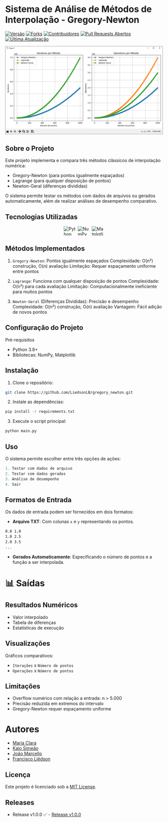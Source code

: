 # Sistema de Análise de Métodos de Interpolação - Gregory-Newton

[![Versão](https://img.shields.io/github/v/release/LiedsonLB/gregory_newton)](https://github.com/LiedsonLB/gregory_newton/releases)
[![Forks](https://img.shields.io/github/forks/LiedsonLB/gregory_newton)](https://github.com/LiedsonLB/gregory_newton/network/members)
[![Contribuidores](https://img.shields.io/github/contributors/LiedsonLB/gregory_newton)](https://github.com/LiedsonLB/gregory_newton/graphs/contributors)
[![Pull Requests Abertos](https://img.shields.io/github/issues-pr/LiedsonLB/gregory_newton)](https://github.com/LiedsonLB/gregory_newton/pulls)
[![Última Atualização](https://img.shields.io/github/last-commit/LiedsonLB/gregory_newton)](https://github.com/LiedsonLB/gregory_newton/commits/master) 

![Banner de Interpolação Numérica](/snapshots/banner_matplotlib.PNG)

## Sobre o Projeto
Este projeto implementa e compara três métodos clássicos de interpolação numérica:

- Gregory-Newton (para pontos igualmente espaçados)
- Lagrange (para qualquer disposição de pontos)
- Newton-Geral (diferenças divididas)

O sistema permite testar os métodos com dados de arquivos ou gerados automaticamente, além de realizar análises de desempenho comparativo.

## Tecnologias Utilizadas

<div style="display: flex; flex-wrap: wrap; gap: 5px; justify-content: center">
    <img src="https://cdn.jsdelivr.net/gh/devicons/devicon/icons/python/python-original.svg" alt="Python" height="30" width="40">
    <img src="https://cdn.jsdelivr.net/gh/devicons/devicon/icons/numpy/numpy-original.svg" alt="NumPy" height="30" width="40">
    <img src="https://cdn.jsdelivr.net/gh/devicons/devicon/icons/matplotlib/matplotlib-original.svg" alt="Matplotlib" height="30" width="40">
</div>

## Métodos Implementados

1. `Gregory-Newton`: Pontos igualmente espaçados
Complexidade: O(n²) construção, O(n) avaliação
Limitação: Requer espaçamento uniforme entre pontos

2. `Lagrange`: Funciona com qualquer disposição de pontos
Complexidade: O(n²) para cada avaliação
Limitação: Computacionalmente ineficiente para muitos pontos

3. `Newton-Geral` (Diferenças Divididas): Precisão e desempenho
Complexidade: O(n²) construção, O(n) avaliação
Vantagem: Fácil adição de novos pontos

## Configuração do Projeto
Pré-requisitos

- Python 3.8+
- Bibliotecas: NumPy, Matplotlib

## Instalação
1. Clone o repositório:
```bash
git clone https://github.com/LiedsonLB/gregory_newton.git
```

2. Instale as dependências:
```bash
pip install -r requirements.txt
```

3. Execute o script principal:
```bash
python main.py
```

## Uso

O sistema permite escolher entre três opções de ações:
```python
1. Testar com dados de arquivo
2. Testar com dados gerados
3. Análise de desempenho
4. Sair
```

## Formatos de Entrada
Os dados de entrada podem ser fornecidos em dois formatos:
- **Arquivo TXT**: Com colunas `x` e `y` representando os pontos.
````txt
0.0 1.0
1.0 2.5
2.0 3.5
...
````
- **Gerados Automaticamente**: Especificando o número de pontos e a função a ser interpolada.

# 📊 Saídas
## Resultados Numéricos
- Valor interpolado
- Tabela de diferenças
- Estatísticas de execução

## Visualizações
Gráficos comparativos:
- `Iterações` x `Número de pontos`
- `Operações` x `Número de pontos`

## Limitações
- Overflow numérico com relação a entrada: n > 5.000
- Precisão reduzida em extremos do intervalo
- Gregory-Newton requer espaçamento uniforme

# Autores
- [Maria Clara](https://github.com/clara0904)
- [Kaio Simeão](https://github.com/KaioSimeao)
- [João Marcello](https://github.com/Joaomarcellodev)
- [Francisco Liédson](https://github.com/LiedsonLB)

## Licença

Este projeto é licenciado sob a [MIT License](LICENSE).

## Releases

- Release v1.0.0 ✅ - [Release v1.0.0](https://github.com/LiedsonLB/gregory_newton/releases/tag/v1.0.0)
